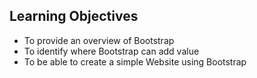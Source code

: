 ##  Learning Objectives

* To provide an overview of Bootstrap
* To identify where Bootstrap can add value
* To be able to create a simple Website using Bootstrap
